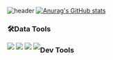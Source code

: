![header](https://capsule-render.vercel.app/api?type=waving&color=auto&height=200&section=header&text=Welcome-nl-&fontSize=65&animation=fadein&desc=Pural%20Major's%20Github&descSize=15)
[![Anurag's GitHub stats](https://github-readme-stats.vercel.app/api?username=puralmajor)](https://github.com/puralmajor/github-readme-stats)


<div>
  <h3> 🛠Data Tools </h3>
  <div style="float:left;">
    <img src="https://img.shields.io/badge/Python-EBEBEB?style=for-the-badge&logo=python&logoColor=#3776AB">
    <img src="https://img.shields.io/badge/Pytorch-EBEBEB?style=for-the-badge&logo=pytorch&logoColor=#EE4C2C">
    <img src="https://img.shields.io/badge/Tensorflow-EBEBEB?style=for-the-badge&logo=tensorflow&logoColor=#FF6F00">
    <img src="https://img.shields.io/badge/Pandas-EBEBEB?style=for-the-badge&logo=pandas&logoColor=#AC3FE6">
  </div>
  <h3> Dev Tools </h3>
  <div style="float:left;">
</div>
